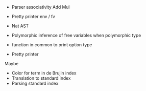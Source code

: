 - Parser associativity Add Mul
- Pretty printer env / fv

- Nat AST

- Polymorphic inference of free variables when polymorphic type
- function in common to print option type
- Pretty printer


Maybe
- Color for term in de Brujin index
- Translation to standard index
- Parsing standard index


